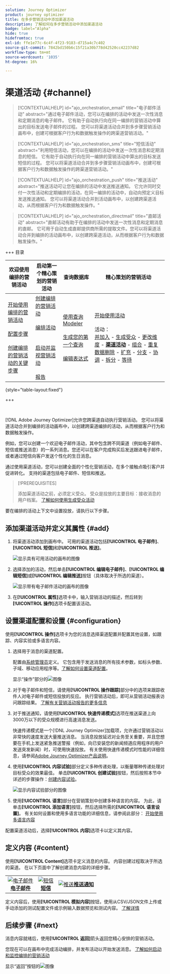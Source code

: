 ```yaml
---
solution: Journey Optimizer
product: journey optimizer
title: 在多步营销活动中添加渠道活动
description: 了解如何在多步营销活动中添加渠道活动
badge: label="Alpha"
hide: true
hidefromtoc: true
exl-id: ffe1e77c-6c4f-4f23-9183-d715a4c7c402
source-git-commit: 7842bd150b6c15f21a30b778d42520cc42237d82
workflow-type: tm+mt
source-wordcount: '1035'
ht-degree: 16%

---
```


# 渠道活动 {#channel}

>[!CONTEXTUALHELP]
>id="ajo_orchestration_email"
>title="电子邮件活动"
>abstract="通过电子邮件活动，您可以在编排的活动中发送一次性消息和定期消息的电子邮件。 它有助于自动执行向在同一编排的营销活动中算出的目标发送电子邮件的过程。 您可以将渠道活动合并到多步骤营销活动画布中，创建可根据客户行为和数据触发操作的跨渠道营销活动。"

>[!CONTEXTUALHELP]
>id="ajo_orchestration_sms"
>title="短信活动"
>abstract="利用短信活动，您可以在编排的活动中发送一次性消息和定期消息的短信。 它有助于自动执行向在同一编排的营销活动中算出的目标发送短信的过程。 您可以将渠道活动合并到多步骤营销活动画布中，创建可根据客户行为和数据触发操作的跨渠道营销活动。"

>[!CONTEXTUALHELP]
>id="ajo_orchestration_push"
>title="推送活动"
>abstract="推送活动可让您在编排的活动中发送推送通知。 它允许同时交付一次性活动和定期编排的活动，在同一编排的活动中，自动向预定义目标发送推送通知。 您可以将渠道活动合并到活动画布中，以创建跨渠道活动，从而根据客户行为和数据触发操作。"

<!--
UNUSED IDs in BJ

>[!CONTEXTUALHELP]
>id="ajo_orchestration_push_ios"
>title="Push iOS activity"
>abstract="The Push iOS activity let you send iOS Push notifications as part of your orchestrated campaign. It enables the delivery of both one-time and recurring orchestrated campaigns, automating the sending iOS Push notifications to a predefined target within the same workflow. You can combine channel activities into the campaign canvas to create cross-channel campaigns that can trigger actions based on customer behavior and data."

>[!CONTEXTUALHELP]
>id="ajo_orchestration_push_android"
>title="Push Android activity"
>abstract="The Push Android activity ket you send Android Push notifications as part of your orchestrated campaign. It enables the delivery of both one-time and recurring messages, automating the sending Android Push notifications to a predefined target within the same orchestrated campaign. You can combine channel activities into the orchestrated campaign canvas to create cross-channel campaigns that can trigger actions based on customer behavior and data."

-->

>[!CONTEXTUALHELP]
>id="ajo_orchestration_directmail"
>title="直邮活动"
>abstract="直邮活动有助于在编排的活动中发送一次性消息和定期消息的直邮。 它可用于自动生成直邮提供商所需的提取文件。您可以将渠道活动合并到编排的活动画布中，以创建跨渠道活动，从而根据客户行为和数据触发操作。"

+++ 目录

| 欢迎使用编排的营销活动 | 启动第一个精心策划的营销活动 | 查询数据库 | 精心策划的营销活动 |
|---|---|---|---|
| [开始使用编排的营销活动](../gs-orchestrated-campaigns.md)<br/><br/>[配置步骤](../configuration-steps.md)<br/><br/>[创建编排的营销活动的关键步骤](../gs-campaign-creation.md) | [创建编排的营销活动](../create-orchestrated-campaign.md)<br/><br/>[编排活动](../orchestrate-activities.md)<br/><br/><br/>[启动并监视营销活动](../start-monitor-campaigns.md)<br/><br/>[报告](../reporting-campaigns.md) | [使用查询Modeler](../orchestrated-rule-builder.md)<br/><br/>[生成您的第一个查询](../build-query.md)<br/><br/>[编辑表达式](../edit-expressions.md) | [开始使用活动](about-activities.md)<br/><br/>活动：<br/>[并加入](and-join.md) - [生成受众](build-audience.md) - [更改维度](change-dimension.md) - **[渠道活动](channels.md)** - [组合](combine.md) - [重复数据删除](deduplication.md) - [扩充](enrichment.md) - [分支](fork.md) - [协调](reconciliation.md) - [拆分](split.md) - [等待](wait.md) |

{style="table-layout:fixed"}

+++

<br/>

[!DNL Adobe Journey Optimizer]允许您跨渠道自动执行营销活动。 您可以将渠道活动合并到编排的活动画布中，以创建跨渠道编排的活动，从而根据客户行为和数据触发操作。

例如，您可以创建一个欢迎电子邮件活动，其中包含跨不同渠道（例如电子邮件、短信或推送消息）的一系列消息。您还可以在客户完成购买后发送跟进电子邮件，或者通过短信向客户发送个性化的生日消息。

通过使用渠道活动，您可以创建全面的个性化营销活动，在多个接触点吸引客户并促进转化。 支持的渠道包括电子邮件、短信和推送。

>[!PREREQUISITES]
>
>添加渠道活动之前，必须定义受众。 受众是投放的主要目标：接收消息的用户档案。 [了解如何使用生成受众活动](build-audience.md)

要在编排的活动上下文中设置投放，请执行以下步骤。

## 添加渠道活动并定义其属性 {#add}

1. 将渠道活动添加到画布中。 可用的渠道活动包括&#x200B;**[!UICONTROL 电子邮件]**、**[!UICONTROL 短信]**&#x200B;和&#x200B;**[!UICONTROL 推送]**。

   ![显示具有可用活动的画布的图像](../assets/channel-add.png)

1. 选择添加的活动，然后单击&#x200B;**[!UICONTROL 编辑电子邮件]**、**[!UICONTROL 编辑短信]**&#x200B;或&#x200B;**[!UICONTROL 编辑推送]**&#x200B;按钮（具体取决于所选的渠道）。

   ![显示带有电子邮件活动的画布的图像](../assets/channel-edit.png)

1. 在&#x200B;**[!UICONTROL 属性]**&#x200B;选项卡中，输入营销活动的描述，然后转到&#x200B;**[!UICONTROL 操作]**&#x200B;选项卡配置该活动。

## 设置渠道配置和设置 {#configuration}

使用&#x200B;**[!UICONTROL 操作]**&#x200B;选项卡为您的消息选择渠道配置并配置其他设置，如跟踪、内容实验或多语言内容。

1. 选择用于消息的渠道配置。

   配置由[系统管理员](../../start/path/administrator.md)定义。 它包含用于发送消息的所有技术参数，如标头参数、子域、移动应用程序等。[了解如何设置渠道配置](../../configuration/channel-surfaces.md)。

   显示“操作”部分的![图像](../assets/channel-actions.png)

1. 对于电子邮件和短信，请使用&#x200B;**[!UICONTROL 操作跟踪]**&#x200B;部分中的选项来跟踪收件人对电子邮件或短信投放的反应。 执行营销活动后，即可从营销活动报表访问跟踪结果。 [了解有关营销活动报告的更多信息](../../reports/campaign-global-report-cja.md)

1. 对于推送通知，请使用&#x200B;**[!UICONTROL 快速传递模式]**&#x200B;选项在推送渠道上向3000万以下的受众规模进行高速消息发送。

   快速传递模式是一个[!DNL Journey Optimizer]加载项，允许通过营销活动以非常快的速度发送大量推送消息。 当消息投放延迟对业务至关重要，并且您想要在手机上发送紧急推送警报（例如，向已安装您的新闻频道应用程序的用户发送突发新闻）时，可使用快速投放。 有关使用快速传递模式时性能的详细信息，请参阅[Adobe Journey Optimizer产品说明](https://helpx.adobe.com/cn/legal/product-descriptions/adobe-journey-optimizer.html)。

1. 使用&#x200B;**[!UICONTROL 内容试验]**&#x200B;部分定义多种传递处理，以衡量哪种传递处理对目标受众的效果最佳。 单击&#x200B;**[!UICONTROL 创建试验]**&#x200B;按钮，然后按照本节中详述的步骤操作：[创建内容试验](../../content-management/content-experiment.md)。

   ![显示内容试验部分的图像](../assets/channel-experiment.png)

1. 使用&#x200B;**[!UICONTROL 语言]**&#x200B;部分在营销策划中创建多种语言的内容。 为此，请单击&#x200B;**[!UICONTROL 添加语言]**&#x200B;按钮，然后选择所需的&#x200B;**[!UICONTROL 语言设置]**。 有关如何设置和使用多语言功能的详细信息，请参阅此部分： [开始使用多语言内容](../../content-management/multilingual-gs.md)

配置渠道活动后，选择&#x200B;**[!UICONTROL 内容]**&#x200B;选项卡以定义其内容。

## 定义内容 {#content}

使用&#x200B;**[!UICONTROL Content]**&#x200B;选项卡定义消息的内容。 内容创建过程取决于所选的渠道。 在以下页面中了解创建消息内容的详细步骤。

<table style="table-layout:fixed"><tr style="border: 0; text-align: center;" >
<td><a href="../../email/create-email.md"><img alt="电子邮件" src="../../channels/assets/do-not-localize/email.png"></a><br/><a href="../../email/create-email.md"><strong>电子邮件</strong></a></td>
<td><a href="../../sms/create-sms.md"><img alt="短信" src="../../channels/assets/do-not-localize/sms.png"></a><br/><a href="../../sms/create-sms.md"><strong>短信</strong></a></td>
<td><a href="../../push/create-push.md"><img alt="推送" src="../../channels/assets/do-not-localize/push.png"></a><a href="../../push/create-push.md"><strong>推送通知</strong></a></td>
</tr></table>

定义内容后，使用&#x200B;**[!UICONTROL 模拟内容]**&#x200B;按钮，使用从CSV/JSON文件上传或手动添加的测试配置文件或示例输入数据预览和测试内容。 [了解详情](../../content-management/preview-test.md)

## 后续步骤 {#next}

消息内容就绪后，使用&#x200B;**[!UICONTROL 返回]**&#x200B;箭头返回您精心安排的营销活动。

您现在可以在画布中完成活动编排，并发布活动以开始发送消息。 [了解如何启动和监控编排的营销活动](../start-monitor-campaigns.md)

显示“返回”按钮的![图像](../assets/channel-back.png)

<!--
## Examples {#cross-channel-workflow-sample}

Here is a cross-channel orchestrated campaign example with a segmentation and two deliveries. The orchestrated campaign targets all customers who live in Paris and who are interested in coffee machines. Among this population, an email is sent to the regular customers and an SMS is sent to the VIP clients.

![](../assets/workflow-channel-example.png)

<!--
description, which use case you can perform (common other activities that you can link before of after the activity)

how to add and configure the activity

example of a configured activity within a workflow
The Email delivery activity allows you to configure the sending an email in a workflow. 

-->

<!--You can also create a recurring orchestrated campaign to send a personalized SMS every first day of the month at 8 PM to all customers living in Paris.

![](../assets/workflow-channel-example2.png)-->

<!-- Scheduled emails available?

This can be a single send email and sent just once, or it can be a recurring email.
* Single send emails are standard emails, sent once.
* Recurring emails allow you to send the same email multiple times to different targets over a defined period. You can aggregate the deliveries per period in order to get reports that correspond to your needs.

When linked to a scheduler, you can define recurring emails.
Email recipients are defined upstream of the activity in the same workflow, via an Audience targeting activity.

-->


<!--The message preparation is triggered according to the workflow execution parameters. From the message dashboard, you can select whether to request or not a manual confirmation to send the message (required by default). You can start the workflow manually or place a scheduler activity in the workflow to automate execution.-->
